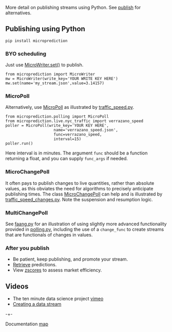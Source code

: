 More detail on publishing streams using Python. See [publish](https://microprediction.github.io/microprediction/publish) for alternatives. 

## Publishing using Python 

    pip install microprediction

### BYO scheduling
Just use [MicroWriter.set()](https://github.com/microprediction/microprediction/blob/master/microprediction/writer.py) to publish. 

    from microprediction import MicroWriter
    mw = MicroWriter(write_key='YOUR WRITE KEY HERE')
    mw.set(name='my_stream.json',value=3.14157) 
    

### MicroPoll
Alternatively, use [MicroPoll](https://github.com/microprediction/microprediction/blob/master/microprediction/polling.py) 
as illustrated by [traffic_speed.py](https://github.com/microprediction/microprediction/blob/master/stream_examples_traffic/traffic_speed.py).

    from microprediction.polling import MicroPoll
    from microprediction.live.nyc_traffic import verrazano_speed
    poller = MicroPoll(write_key='YOUR KEY HERE',
                         name='verrazano_speed.json',
                         func=verrazano_speed,
                         interval=15)
    poller.run()

Here interval is in minutes. The argument `func` should be a function returning
a float, and you can supply `func_args` if needed. 

### MicroChangePoll
It often pays to publish changes to live quantities, rather than absolute values, as this 
obviates the need for algorithms to precisely anticipate publishing times. 
The class [MicroChangePoll](https://github.com/microprediction/microprediction/blob/master/microprediction/polling.py) can
help and is illustrated by [traffic_speed_changes.py](https://github.com/microprediction/microprediction/blob/master/stream_examples_traffic/traffic_speed_changes.py). Note
the suspension and resumption logic. 

### MultiChangePoll
See [faang.py](https://github.com/microprediction/microprediction/blob/master/stream_examples_faang/faang.py) for an illustration
of using slightly more advanced functionality provided in
[polling.py](https://github.com/microprediction/microprediction/blob/master/microprediction/polling.py), including
the use of a `change_func` to create streams that are functionals of changes
in values. 




### After you publish

- Be patient, keep publishing, and promote your stream. 
- [Retrieve](https://microprediction.github.io/microprediction/retrieve.html) predictions.  
- View [zscores](https://microprediction.github.io/microprediction/zscores.html) to assess market efficiency.  

## Videos 

- The ten minute data science project [vimeo](https://vimeo.com/443203883)
- [Creating a data stream](https://microprediction.github.io/microprediction/video-python-4.html)

-+-

Documentation [map](https://microprediction.github.io/microprediction/map.html)
